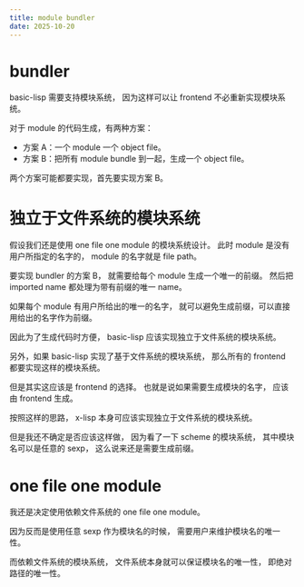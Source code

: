 ```yaml
---
title: module bundler
date: 2025-10-20
---
```


# bundler

basic-lisp 需要支持模块系统，
因为这样可以让 frontend 不必重新实现模块系统。

对于 module 的代码生成，有两种方案：

- 方案 A：一个 module 一个 object file。
- 方案 B：把所有 module bundle 到一起，生成一个 object file。

两个方案可能都要实现，首先要实现方案 B。

# 独立于文件系统的模块系统

假设我们还是使用 one file one module 的模块系统设计。
此时 module 是没有用户所指定的名字的，
module 的名字就是 file path。

要实现 bundler 的方案 B，
就需要给每个 module 生成一个唯一的前缀。
然后把 imported name 都处理为带有前缀的唯一 name。

如果每个 module 有用户所给出的唯一的名字，
就可以避免生成前缀，可以直接用给出的名字作为前缀。

因此为了生成代码时方便，
basic-lisp 应该实现独立于文件系统的模块系统。

另外，如果 basic-lisp 实现了基于文件系统的模块系统，
那么所有的 frontend 都要实现这样的模块系统。

但是其实这应该是 frontend 的选择。
也就是说如果需要生成模块的名字，
应该由 frontend 生成。

按照这样的思路，
x-lisp 本身可应该实现独立于文件系统的模块系统。

但是我还不确定是否应该这样做，
因为看了一下 scheme 的模块系统，
其中模块名可以是任意的 sexp，
这么说来还是需要生成前缀。

# one file one module

我还是决定使用依赖文件系统的 one file one module。

因为反而是使用任意 sexp 作为模块名的时候，
需要用户来维护模块名的唯一性。

而依赖文件系统的模块系统，
文件系统本身就可以保证模块名的唯一性，
即绝对路径的唯一性。
